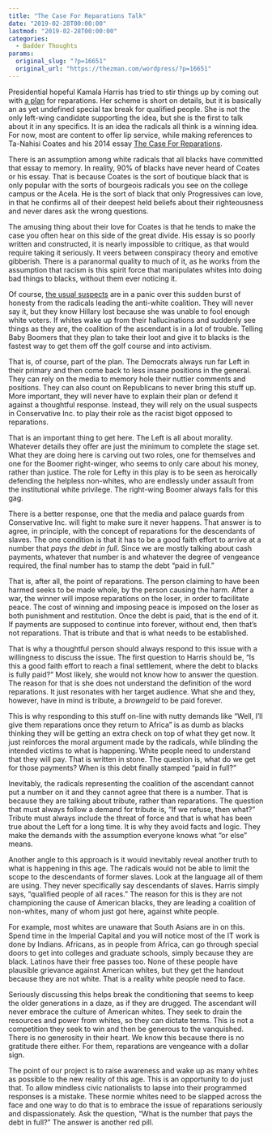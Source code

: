 ```yaml
---
title: "The Case For Reparations Talk"
date: "2019-02-28T00:00:00"
lastmod: "2019-02-28T00:00:00"
categories:
  - Badder Thoughts
params:
  original_slug: "?p=16651"
  original_url: "https://thezman.com/wordpress/?p=16651"
---
```


Presidential hopeful Kamala Harris has tried to stir things up by coming
out with [a
plan](https://www.pbs.org/newshour/politics/2020-dems-back-idea-of-reparations-for-descendants-of-slaves)
for reparations. Her scheme is short on details, but it is basically an
as yet undefined special tax break for qualified people. She is not the
only left-wing candidate supporting the idea, but she is the first to
talk about it in any specifics. It is an idea the radicals all think is
a winning idea. For now, most are content to offer lip service, while
making references to Ta-Nahisi Coates and his 2014 essay [The Case For
Reparations](https://www.theatlantic.com/magazine/archive/2014/06/the-case-for-reparations/361631/).

There is an assumption among white radicals that all blacks have
committed that essay to memory. In reality, 90% of blacks have never
heard of Coates or his essay. That is because Coates is the sort of
boutique black that is only popular with the sorts of bourgeois radicals
you see on the college campus or the Acela. He is the sort of black that
only Progressives can love, in that he confirms all of their deepest
held beliefs about their righteousness and never dares ask the wrong
questions.

The amusing thing about their love for Coates is that he tends to make
the case you often hear on this side of the great divide. His essay is
so poorly written and constructed, it is nearly impossible to critique,
as that would require taking it seriously. It veers between conspiracy
theory and emotive gibberish. There is a paranormal quality to much of
it, as he works from the assumption that racism is this spirit force
that manipulates whites into doing bad things to blacks, without them
ever noticing it.

Of course, [the usual
suspects](https://www.washingtonpost.com/opinions/kamala-harris-and-elizabeth-warren-are-wrong-we-shouldnt-pay-reparations-for-slavery/2019/02/26/8cbf9c66-39fa-11e9-a06c-3ec8ed509d15_story.html?noredirect=on&utm_term=.ab4e4d03b53a)
are in a panic over this sudden burst of honesty from the radicals
leading the anti-white coalition. They will never say it, but they know
Hillary lost because she was unable to fool enough white voters. If
whites wake up from their hallucinations and suddenly see things as they
are, the coalition of the ascendant is in a lot of trouble. Telling Baby
Boomers that they plan to take their loot and give it to blacks is the
fastest way to get them off the golf course and into activism.

That is, of course, part of the plan. The Democrats always run far Left
in their primary and then come back to less insane positions in the
general. They can rely on the media to memory hole their nuttier
comments and positions. They can also count on Republicans to never
bring this stuff up. More important, they will never have to explain
their plan or defend it against a thoughtful response. Instead, they
will rely on the usual suspects in Conservative Inc. to play their role
as the racist bigot opposed to reparations.

That is an important thing to get here. The Left is all about morality.
Whatever details they offer are just the minimum to complete the stage
set. What they are doing here is carving out two roles, one for
themselves and one for the Boomer right-winger, who seems to only care
about his money, rather than justice. The role for Lefty in this play is
to be seen as heroically defending the helpless non-whites, who are
endlessly under assault from the institutional white privilege. The
right-wing Boomer always falls for this gag.

There is a better response, one that the media and palace guards from
Conservative Inc. will fight to make sure it never happens. That answer
is to agree, in principle, with the concept of reparations for the
descendants of slaves. The one condition is that it has to be a good
faith effort to arrive at a number that *pays the debt in full*. Since
we are mostly talking about cash payments, whatever that number is and
whatever the degree of vengeance required, the final number has to stamp
the debt “paid in full.”

That is, after all, the point of reparations. The person claiming to
have been harmed seeks to be made whole, by the person causing the harm.
After a war, the winner will impose reparations on the loser, in order
to facilitate peace. The cost of winning and imposing peace is imposed
on the loser as both punishment and restitution. Once the debt is paid,
that is the end of it. If payments are supposed to continue into
forever, without end, then that’s not reparations. That is tribute and
that is what needs to be established.

That is why a thoughtful person should always respond to this issue with
a willingness to discuss the issue. The first question to Harris should
be, “Is this a good faith effort to reach a final settlement, where the
debt to blacks is fully paid?” Most likely, she would not know how to
answer the question. The reason for that is she does not understand the
definition of the word reparations. It just resonates with her target
audience. What she and they, however, have in mind is tribute, a
*browngeld* to be paid forever.

This is why responding to this stuff on-line with nutty demands like
“Well, I’ll give them reparations once they return to Africa” is as dumb
as blacks thinking they will be getting an extra check on top of what
they get now. It just reinforces the moral argument made by the
radicals, while blinding the intended victims to what is happening.
White people need to understand that they will pay. That is written in
stone. The question is, what do we get for those payments? When is this
debt finally stamped “paid in full?”

Inevitably, the radicals representing the coalition of the ascendant
cannot put a number on it and they cannot agree that there is a number.
That is because they are talking about tribute, rather than reparations.
The question that must always follow a demand for tribute is, “If we
refuse, then what?” Tribute must always include the threat of force and
that is what has been true about the Left for a long time. It is why
they avoid facts and logic. They make the demands with the assumption
everyone knows what “or else” means.

Another angle to this approach is it would inevitably reveal another
truth to what is happening in this age. The radicals would not be able
to limit the scope to the descendants of former slaves. Look at the
language all of them are using. They never specifically say descendants
of slaves. Harris simply says, “qualified people of all races.” The
reason for this is they are not championing the cause of American
blacks, they are leading a coalition of non-whites, many of whom just
got here, against white people.

For example, most whites are unaware that South Asians are in on this.
Spend time in the Imperial Capital and you will notice most of the IT
work is done by Indians. Africans, as in people from Africa, can go
through special doors to get into colleges and graduate schools, simply
because they are black. Latinos have their free passes too. None of
these people have plausible grievance against American whites, but they
get the handout because they are not white. That is a reality white
people need to face.

Seriously discussing this helps break the conditioning that seems to
keep the older generations in a daze, as if they are drugged. The
ascendant will never embrace the culture of American whites. They seek
to drain the resources and power from whites, so they can dictate terms.
This is not a competition they seek to win and then be generous to the
vanquished. There is no generosity in their heart. We know this because
there is no gratitude there either. For them, reparations are vengeance
with a dollar sign.

The point of our project is to raise awareness and wake up as many
whites as possible to the new reality of this age. This is an
opportunity to do just that. To allow mindless civic nationalists to
lapse into their programmed responses is a mistake. These normie whites
need to be slapped across the face and one way to do that is to embrace
the issue of reparations seriously and dispassionately. Ask the
question, “What is the number that pays the debt in full?” The answer is
another red pill.
